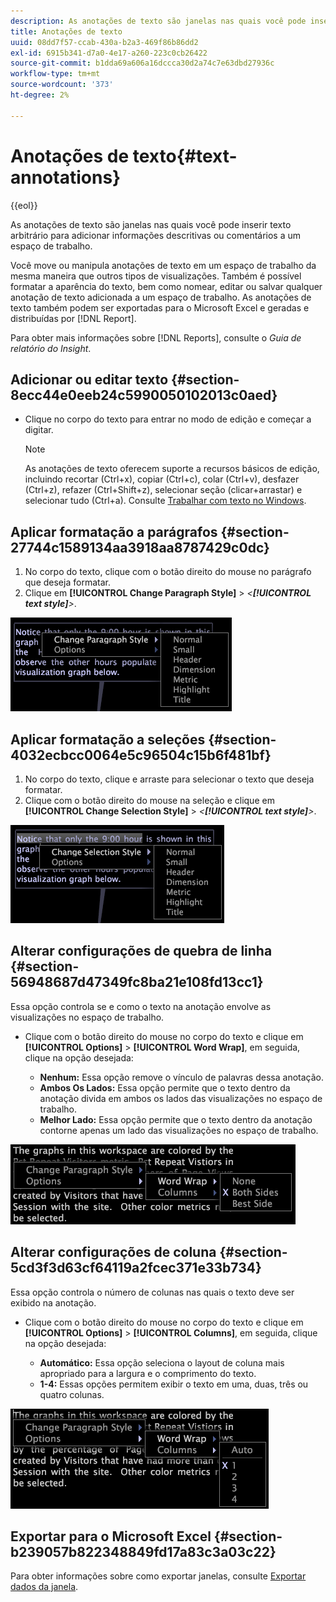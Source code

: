```yaml
---
description: As anotações de texto são janelas nas quais você pode inserir texto arbitrário para adicionar informações descritivas ou comentários a um espaço de trabalho.
title: Anotações de texto
uuid: 08dd7f57-ccab-430a-b2a3-469f86b86dd2
exl-id: 6915b341-d7a0-4e17-a260-223c0cb26422
source-git-commit: b1dda69a606a16dccca30d2a74c7e63dbd27936c
workflow-type: tm+mt
source-wordcount: '373'
ht-degree: 2%

---
```


# Anotações de texto{#text-annotations}

{{eol}}

As anotações de texto são janelas nas quais você pode inserir texto arbitrário para adicionar informações descritivas ou comentários a um espaço de trabalho.

Você move ou manipula anotações de texto em um espaço de trabalho da mesma maneira que outros tipos de visualizações. Também é possível formatar a aparência do texto, bem como nomear, editar ou salvar qualquer anotação de texto adicionada a um espaço de trabalho. As anotações de texto também podem ser exportadas para o Microsoft Excel e geradas e distribuídas por [!DNL Report].

Para obter mais informações sobre [!DNL Reports], consulte o *Guia de relatório do Insight*.

## Adicionar ou editar texto {#section-8ecc44e0eeb24c5990050102013c0aed}

* Clique no corpo do texto para entrar no modo de edição e começar a digitar.

   >[!NOTE]
   >
   >As anotações de texto oferecem suporte a recursos básicos de edição, incluindo recortar (Ctrl+x), copiar (Ctrl+c), colar (Ctrl+v), desfazer (Ctrl+z), refazer (Ctrl+Shift+z), selecionar seção (clicar+arrastar) e selecionar tudo (Ctrl+a). Consulte [Trabalhar com texto no Windows](../../../../home/c-get-started/c-wk-win-wksp/c-work-text-win.md#concept-f1222434bf954767808e94b955945c8d).

## Aplicar formatação a parágrafos {#section-27744c1589134aa3918aa8787429c0dc}

1. No corpo do texto, clique com o botão direito do mouse no parágrafo que deseja formatar.
1. Clique em **[!UICONTROL Change Paragraph Style]** > *&lt;**[!UICONTROL text style]**>*.

![](assets/mnu_Text_Paragraph.png)

## Aplicar formatação a seleções {#section-4032ecbcc0064e5c96504c15b6f481bf}

1. No corpo do texto, clique e arraste para selecionar o texto que deseja formatar.
1. Clique com o botão direito do mouse na seleção e clique em **[!UICONTROL Change Selection Style]** > *&lt;**[!UICONTROL text style]**>*.

![](assets/mnu_Text_Selection.png)

## Alterar configurações de quebra de linha {#section-56948687d47349fc8ba21e108fd13cc1}

Essa opção controla se e como o texto na anotação envolve as visualizações no espaço de trabalho.

* Clique com o botão direito do mouse no corpo do texto e clique em **[!UICONTROL Options]** > **[!UICONTROL Word Wrap]**, em seguida, clique na opção desejada:

   * **Nenhum:** Essa opção remove o vínculo de palavras dessa anotação.
   * **Ambos Os Lados:** Essa opção permite que o texto dentro da anotação divida em ambos os lados das visualizações no espaço de trabalho.
   * **Melhor Lado:** Essa opção permite que o texto dentro da anotação contorne apenas um lado das visualizações no espaço de trabalho.

![](assets/mnu_Text_OptionsWrap.png)

## Alterar configurações de coluna {#section-5cd3f3d63cf64119a2fcec371e33b734}

Essa opção controla o número de colunas nas quais o texto deve ser exibido na anotação.

* Clique com o botão direito do mouse no corpo do texto e clique em **[!UICONTROL Options]** > **[!UICONTROL Columns]**, em seguida, clique na opção desejada:

   * **Automático:** Essa opção seleciona o layout de coluna mais apropriado para a largura e o comprimento do texto.
   * **1-4:** Essas opções permitem exibir o texto em uma, duas, três ou quatro colunas.

![](assets/mnu_Text_OptionsColumns.png)

## Exportar para o Microsoft Excel {#section-b239057b822348849fd17a83c3a03c22}

Para obter informações sobre como exportar janelas, consulte [Exportar dados da janela](../../../../home/c-get-started/c-wk-win-wksp/c-exp-win-data.md#concept-8df61d64ed434cc5a499023c44197349).
